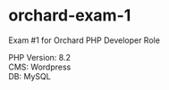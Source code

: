 # orchard-exam-1
Exam #1 for Orchard PHP Developer Role

PHP Version: 8.2\
CMS: Wordpress\
DB: MySQL
